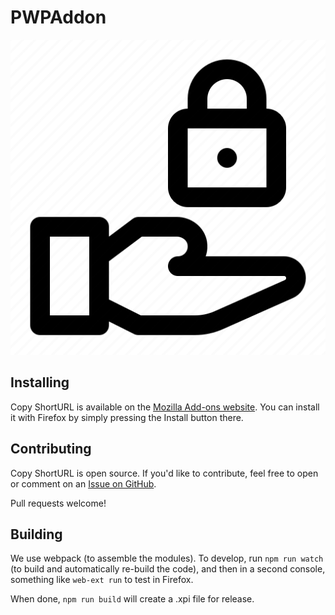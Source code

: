 # PWPAddon

![](./pwpaddon.png)

## Installing
Copy ShortURL is available on the [Mozilla Add-ons website](https://addons.mozilla.org/addon/password-pusher-addon/). You can install it with Firefox by simply pressing the Install button there.

## Contributing
Copy ShortURL is open source. If you'd like to contribute, feel free to open or comment on an [Issue on GitHub](https://github.com/bastianleicht/PWPAddon/issues).

Pull requests welcome!

<!---
A special thank-you to all current and previous [contributors](https://github.com/fbastianleicht/PWPAddon/graphs/contributors) to this extension. You're awesome.
-->

## Building

We use webpack (to assemble the modules). To develop, run `npm run watch` (to build and automatically re-build the code), and then in a second console, something like `web-ext run` to test in Firefox.

When done, `npm run build` will create a .xpi file for release.
